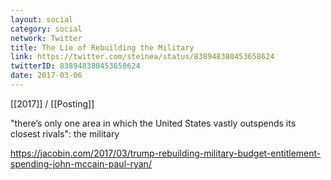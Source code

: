 ```yaml
---
layout: social
category: social
network: Twitter
title: The Lie of Rebuilding the Military
link: https://twitter.com/steinea/status/838948380453658624
twitterID: 838948380453658624
date: 2017-03-06
---
```


[[2017]] / [[Posting]]

"there’s only one area in which the United States vastly outspends its closest rivals": the military

<https://jacobin.com/2017/03/trump-rebuilding-military-budget-entitlement-spending-john-mccain-paul-ryan/>
